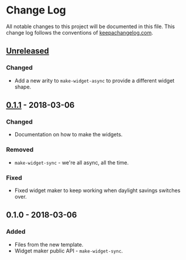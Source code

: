 # Change Log
All notable changes to this project will be documented in this file. This change log follows the conventions of [keepachangelog.com](http://keepachangelog.com/).

## [Unreleased]
### Changed
- Add a new arity to `make-widget-async` to provide a different widget shape.

## [0.1.1] - 2018-03-06
### Changed
- Documentation on how to make the widgets.

### Removed
- `make-widget-sync` - we're all async, all the time.

### Fixed
- Fixed widget maker to keep working when daylight savings switches over.

## 0.1.0 - 2018-03-06
### Added
- Files from the new template.
- Widget maker public API - `make-widget-sync`.

[Unreleased]: https://github.com/your-name/airinc424/compare/0.1.1...HEAD
[0.1.1]: https://github.com/your-name/airinc424/compare/0.1.0...0.1.1
